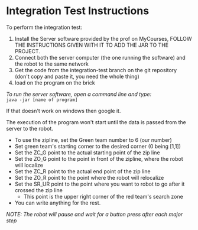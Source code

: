 # Integration Test Instructions

To perform the integration test:

1. Install the Server software provided by the prof on MyCourses, FOLLOW THE INSTRUCTIONS GIVEN WITH IT TO ADD THE JAR TO THE PROJECT.
2. Connect both the server computer (the one running the software) and the robot to the same network
3. Get the code from the integration-test branch on the git repository (don't copy and paste it, you need the whole thing)
4. load on the program on the brick

*To run the server software, open a command line and type:*  
`java -jar [name of program]`

If that doesn't work on windows then google it.

The execution of the program won't start until the data is passed from the server to the robot.

* To use the zipline, set the Green team number to 6 (our number)
* Set green team's starting corner to the desired corner (0 being [1,1])
* Set the ZC_G point to the actual starting point of the zip line
* Set the ZO_G point to the point in front of the zipline, where the robot will localize
* Set the ZC_R point to the actual end point of the zip line
* Set the ZO_R point to the point where the robot will relocalize
* Set the SR_UR point to the point where you want to robot to go after it crossed the zip line
    * This point is the upper right corner of the red team's search zone
* You can write anything for the rest.

*NOTE: The robot will pause and wait for a button press after each major step*
